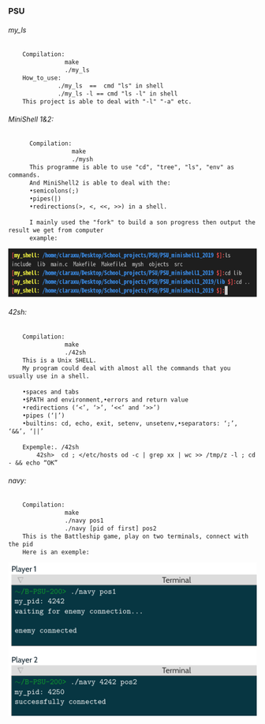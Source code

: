 ### PSU


###### my_ls
        Compilation:
                    make
                    ./my_ls
        How_to_use:
                  ./my_ls  ==  cmd "ls" in shell
                  ./my_ls -l == cmd "ls -l" in shell
        This project is able to deal with "-l" "-a" etc.
        
###### MiniShell 1&2:
          Compilation:
                      make
                      ./mysh
          This programme is able to use "cd", "tree", "ls", "env" as commands.
          And MiniShell2 is able to deal with the:
          •semicolons(;)
          •pipes(|)
          •redirections(>, <, <<, >>) in a shell.
          
          I mainly used the "fork" to build a son progress then output the result we get from computer
          example:
  ![Alt Text](https://github.com/claraxuxu/School_projects/blob/master/exemples/minishell1.png)
          
###### 42sh:
        Compilation:
                    make
                    ./42sh
        This is a Unix SHELL.
        My program could deal with almost all the commands that you usually use in a shell.
        
        •spaces and tabs
        •$PATH and environment,•errors and return value
        •redirections (‘<’, ‘>’, ‘<<’ and ‘>>’)
        •pipes (‘|’)
        •builtins: cd, echo, exit, setenv, unsetenv,•separators: ‘;’, ‘&&’, ‘||’
        
        Expemple:. /42sh
            42sh>  cd ; </etc/hosts od -c | grep xx | wc >> /tmp/z -l ; cd - && echo “OK”
###### navy:
        Compilation:
                    make
                    ./navy pos1
                    ./navy [pid of first] pos2
        This is the Battleship game, play on two terminals, connect with the pid
        Here is an exemple:
![Alt Text](https://github.com/claraxuxu/School_projects/blob/master/exemples/navy.png)
        
          
